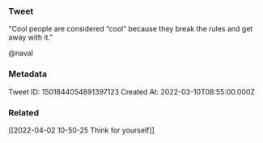 ### Tweet
"Cool people are considered “cool” because they break the rules and get away with it."

@naval

### Metadata
Tweet ID: 1501844054891397123
Created At: 2022-03-10T08:55:00.000Z

### Related
[[2022-04-02 10-50-25 Think for yourself]]

